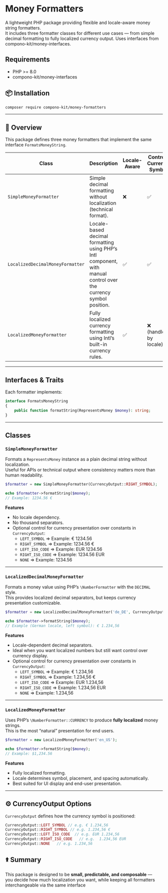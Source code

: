 # Money Formatters

A lightweight PHP package providing flexible and locale-aware money string formatters.  
It includes three formatter classes for different use cases — from simple decimal formatting to fully localized currency output.
Uses interfaces from compono-kit/money-interfaces.

## Requirements

* PHP >= 8.0
* compono-kit/money-interfaces

## 📦 Installation

```bash
composer require compono-kit/money-formatters
```

---

## 🚀 Overview

This package defines three money formatters that implement the same interface `FormatsMoneyString`.

| Class | Description | Locale-Aware | Controls Currency Symbol |
|--------|--------------|--------------|---------------------------|
| `SimpleMoneyFormatter` | Simple decimal formatting without localization (technical format). | ❌ | ✅ |
| `LocalizedDecimalMoneyFormatter` | Locale-based decimal formatting using PHP’s Intl component, with manual control over the currency symbol position. | ✅ | ✅ |
| `LocalizedMoneyFormatter` | Fully localized currency formatting using Intl’s built-in currency rules. | ✅ | ❌ (handled by locale) |

---

## Interfaces & Traits

Each formatter implements:

```php
interface FormatsMoneyString
{
    public function formatString(RepresentsMoney $money): string;
}
```

---

## Classes

### `SimpleMoneyFormatter`

Formats a `RepresentsMoney` instance as a plain decimal string without localization.  
Useful for APIs or technical output where consistency matters more than human readability.

```php
$formatter = new SimpleMoneyFormatter(CurrencyOutput::RIGHT_SYMBOL);

echo $formatter->formatString($money);
// Example: 1234.56 €
```

**Features**
- No locale dependency.
- No thousand separators.
- Optional control for currency presentation over constants in `CurrencyOutput`:
    - `LEFT_SYMBOL` => Example: € 1234.56
    - `RIGHT_SYMBOL` => Example: 1234.56 €
    - `LEFT_ISO_CODE` => Example: EUR 1234.56
    - `RIGHT_ISO_CODE` => Example: 1234.56 EUR
    - `NONE` => Example: 1234.56

---

### `LocalizedDecimalMoneyFormatter`

Formats a money value using PHP’s `\NumberFormatter` with the `DECIMAL` style.  
This provides localized decimal separators, but keeps currency presentation customizable.

```php
$formatter = new LocalizedDecimalMoneyFormatter('de_DE', CurrencyOutput::LEFT_SYMBOL);

echo $formatter->formatString($money);
// Example (German locale, left symbol): € 1.234,56
```

**Features**
- Locale-dependent decimal separators.
- Ideal when you want localized numbers but still want control over currency display.
- Optional control for currency presentation over constants in `CurrencyOutput`:
    - `LEFT_SYMBOL` => Example: € 1.234,56
    - `RIGHT_SYMBOL` => Example: 1.234,56 €
    - `LEFT_ISO_CODE` => Example: EUR 1.234,56
    - `RIGHT_ISO_CODE` => Example: 1.234,56 EUR
    - `NONE` => Example: 1.234,56

---

### `LocalizedMoneyFormatter`

Uses PHP’s `\NumberFormatter::CURRENCY` to produce **fully localized** money strings.  
This is the most “natural” presentation for end users.

```php
$formatter = new LocalizedMoneyFormatter('en_US');

echo $formatter->formatString($money);
// Example: $1,234.56
```

**Features**
- Fully localized formatting.
- Locale determines symbol, placement, and spacing automatically.
- Best suited for UI display and end-user presentation.

---

## ⚙️ CurrencyOutput Options

`CurrencyOutput` defines how the currency symbol is positioned:

```php
CurrencyOutput::LEFT_SYMBOL // e.g. € 1.234,56
CurrencyOutput::RIGHT_SYMBOL // e.g. 1.234,56 €
CurrencyOutput::LEFT_ISO_CODE  // e.g. EUR 1.234,56
CurrencyOutput::RIGHT_ISO_CODE   // e.g.  1.234,56 EUR
CurrencyOutput::NONE   // e.g. 1.234,56
```

## 🢙 Summary

This package is designed to be **small, predictable, and composable** —  
you decide how much localization you want, while keeping all formatters interchangeable via the same interface
